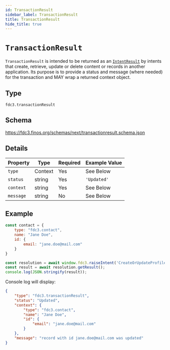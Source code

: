 ```yaml
---
id: TransactionResult
sidebar_label: TransactionResult
title: TransactionResult
hide_title: true
---
```

# `TransactionResult`

`TransactionResult` is intended to be returned as an [`IntentResult`](../../api/Types#intentresult) by intents that create, retrieve, update or delete content or records in another application. Its purpose is to provide a status and message (where needed) for the transaction and MAY wrap a returned context object.

## Type

`fdc3.transactionResult`

## Schema

https://fdc3.finos.org/schemas/next/transactionresult.schema.json

## Details

| Property    | Type    | Required | Example Value     |
|-------------|---------|----------|-------------------|
| `type`      | Context  | Yes      | See Below  |
| `status`      | string  | Yes       | `'Updated'`      |
| `context`  | string  | Yes       | See Below |
| `message`  | string  | No       | See Below |

## Example

```js
const contact = {
    type: "fdc3.contact",
    name: "Jane Doe",
    id: {
        email: "jane.doe@mail.com"
    }
}

const resolution = await window.fdc3.raiseIntent('CreateOrUpdateProfile', contact);
const result = await resolution.getResult();
console.log(JSON.stringify(result));
```

Console log will display:

```json
{
    "type": "fdc3.transactionResult",
    "status": "Updated",
    "context": {
        "type": "fdc3.contact",
        "name": "Jane Doe",
        "id": {
            "email": "jane.doe@mail.com"
        }
    },
    "message": "record with id jane.doe@mail.com was updated"
}
```
